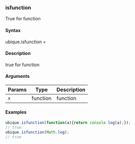 ### isfunction

True for function


#### Syntax

ubique.isfunction = 


#### Description

true for function  



#### Arguments

|Params|Type|Description
|---------|----|-----------
|`x` | function | function


#### Examples

```js
ubique.isfunction(function(a){return console.log(a);});
// true
ubique.isfunction(Math.log);
// true
```

